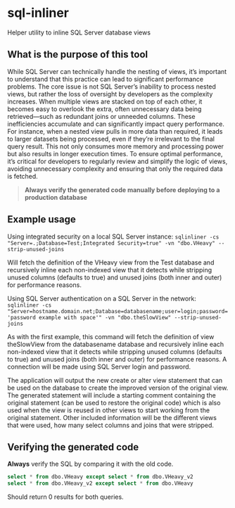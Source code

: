 # sql-inliner
Helper utility to inline SQL Server database views

## What is the purpose of this tool 
While SQL Server can technically handle the nesting of views, it’s important to understand that this practice can lead to significant performance problems. The core issue is not SQL Server’s inability to process nested views, but rather the loss of oversight by developers as the complexity increases. When multiple views are stacked on top of each other, it becomes easy to overlook the extra, often unnecessary data being retrieved—such as redundant joins or unneeded columns. These inefficiencies accumulate and can significantly impact query performance.
For instance, when a nested view pulls in more data than required, it leads to larger datasets being processed, even if they’re irrelevant to the final query result. This not only consumes more memory and processing power but also results in longer execution times. To ensure optimal performance, it’s critical for developers to regularly review and simplify the logic of views, avoiding unnecessary complexity and ensuring that only the required data is fetched.

> **Always verify the generated code manually before deploying to a production database**

## Example usage

Using integrated security on a local SQL Server instance:
``sqlinliner -cs "Server=.;Database=Test;Integrated Security=true" -vn "dbo.VHeavy" --strip-unused-joins``

Will fetch the definition of the VHeavy view from the Test database and recursively inline each non-indexed view that it detects while stripping unused columns (defaults to true) and unused joins (both inner and outer) for performance reasons.

Using SQL Server authentication on a SQL Server in the network:
``sqlinliner -cs "Server=hostname.domain.net;Database=databasename;user=login;password='password example with space'" -vn "dbo.theSlowView" --strip-unused-joins``

As with the first example, this command will fetch the definition of view theSlowView from the databasename database and recursively inline each non-indexed view that it detects while stripping unused columns (defaults to true) and unused joins (both inner and outer) for performance reasons.
A connection will be made using SQL Server login and password.

The application will output the new create or alter view statement that can be used on the database to create the improved version of the original view.
The generated statement will include a starting comment containing the original statement (can be used to restore the original code) which is also used when the view is reused in other views to start working from the original statement.
Other included information will be the different views that were used, how many select columns and joins that were stripped.

## Verifying the generated code

**Always** verify the SQL by comparing it with the old code.

```sql
select * from dbo.VHeavy except select * from dbo.VHeavy_v2
select * from dbo.VHeavy_v2 except select * from dbo.VHeavy
```

Should return 0 results for both queries.